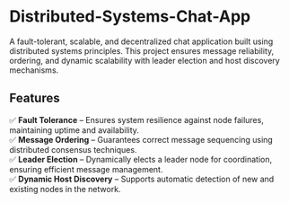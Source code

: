 # Distributed-Systems-Chat-App
A fault-tolerant, scalable, and decentralized chat application built using distributed systems principles. This project ensures message reliability, ordering, and dynamic scalability with leader election and host discovery mechanisms.

## **Features**

✅ **Fault Tolerance** – Ensures system resilience against node failures, maintaining uptime and availability.  
✅ **Message Ordering** – Guarantees correct message sequencing using distributed consensus techniques.  
✅ **Leader Election** – Dynamically elects a leader node for coordination, ensuring efficient message management.  
✅ **Dynamic Host Discovery** – Supports automatic detection of new and existing nodes in the network.  
